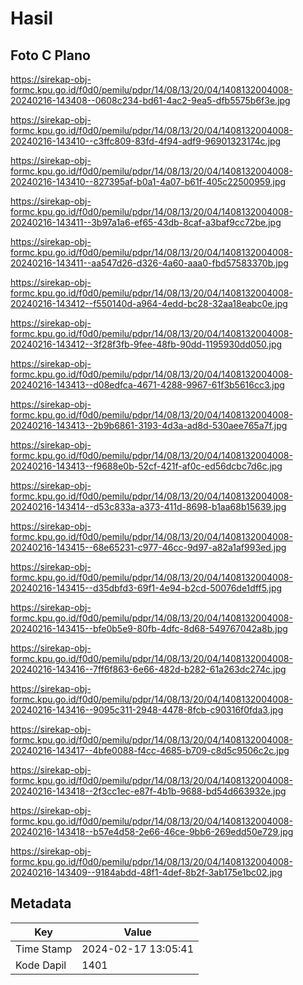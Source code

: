 # Hasil

## Foto C Plano

https://sirekap-obj-formc.kpu.go.id/f0d0/pemilu/pdpr/14/08/13/20/04/1408132004008-20240216-143408--0608c234-bd61-4ac2-9ea5-dfb5575b6f3e.jpg

https://sirekap-obj-formc.kpu.go.id/f0d0/pemilu/pdpr/14/08/13/20/04/1408132004008-20240216-143410--c3ffc809-83fd-4f94-adf9-96901323174c.jpg

https://sirekap-obj-formc.kpu.go.id/f0d0/pemilu/pdpr/14/08/13/20/04/1408132004008-20240216-143410--827395af-b0a1-4a07-b61f-405c22500959.jpg

https://sirekap-obj-formc.kpu.go.id/f0d0/pemilu/pdpr/14/08/13/20/04/1408132004008-20240216-143411--3b97a1a6-ef65-43db-8caf-a3baf9cc72be.jpg

https://sirekap-obj-formc.kpu.go.id/f0d0/pemilu/pdpr/14/08/13/20/04/1408132004008-20240216-143411--aa547d26-d326-4a60-aaa0-fbd57583370b.jpg

https://sirekap-obj-formc.kpu.go.id/f0d0/pemilu/pdpr/14/08/13/20/04/1408132004008-20240216-143412--f550140d-a964-4edd-bc28-32aa18eabc0e.jpg

https://sirekap-obj-formc.kpu.go.id/f0d0/pemilu/pdpr/14/08/13/20/04/1408132004008-20240216-143412--3f28f3fb-9fee-48fb-90dd-1195930dd050.jpg

https://sirekap-obj-formc.kpu.go.id/f0d0/pemilu/pdpr/14/08/13/20/04/1408132004008-20240216-143413--d08edfca-4671-4288-9967-61f3b5616cc3.jpg

https://sirekap-obj-formc.kpu.go.id/f0d0/pemilu/pdpr/14/08/13/20/04/1408132004008-20240216-143413--2b9b6861-3193-4d3a-ad8d-530aee765a7f.jpg

https://sirekap-obj-formc.kpu.go.id/f0d0/pemilu/pdpr/14/08/13/20/04/1408132004008-20240216-143413--f9688e0b-52cf-421f-af0c-ed56dcbc7d6c.jpg

https://sirekap-obj-formc.kpu.go.id/f0d0/pemilu/pdpr/14/08/13/20/04/1408132004008-20240216-143414--d53c833a-a373-411d-8698-b1aa68b15639.jpg

https://sirekap-obj-formc.kpu.go.id/f0d0/pemilu/pdpr/14/08/13/20/04/1408132004008-20240216-143415--68e65231-c977-46cc-9d97-a82a1af993ed.jpg

https://sirekap-obj-formc.kpu.go.id/f0d0/pemilu/pdpr/14/08/13/20/04/1408132004008-20240216-143415--d35dbfd3-69f1-4e94-b2cd-50076de1dff5.jpg

https://sirekap-obj-formc.kpu.go.id/f0d0/pemilu/pdpr/14/08/13/20/04/1408132004008-20240216-143415--bfe0b5e9-80fb-4dfc-8d68-549767042a8b.jpg

https://sirekap-obj-formc.kpu.go.id/f0d0/pemilu/pdpr/14/08/13/20/04/1408132004008-20240216-143416--7ff6f863-6e66-482d-b282-61a263dc274c.jpg

https://sirekap-obj-formc.kpu.go.id/f0d0/pemilu/pdpr/14/08/13/20/04/1408132004008-20240216-143416--9095c311-2948-4478-8fcb-c90316f0fda3.jpg

https://sirekap-obj-formc.kpu.go.id/f0d0/pemilu/pdpr/14/08/13/20/04/1408132004008-20240216-143417--4bfe0088-f4cc-4685-b709-c8d5c9506c2c.jpg

https://sirekap-obj-formc.kpu.go.id/f0d0/pemilu/pdpr/14/08/13/20/04/1408132004008-20240216-143418--2f3cc1ec-e87f-4b1b-9688-bd54d663932e.jpg

https://sirekap-obj-formc.kpu.go.id/f0d0/pemilu/pdpr/14/08/13/20/04/1408132004008-20240216-143418--b57e4d58-2e66-46ce-9bb6-269edd50e729.jpg

https://sirekap-obj-formc.kpu.go.id/f0d0/pemilu/pdpr/14/08/13/20/04/1408132004008-20240216-143409--9184abdd-48f1-4def-8b2f-3ab175e1bc02.jpg


## Metadata

| Key        | Value               |
| ---------- | ------------------- |
| Time Stamp | 2024-02-17 13:05:41 |
| Kode Dapil | 1401                |



